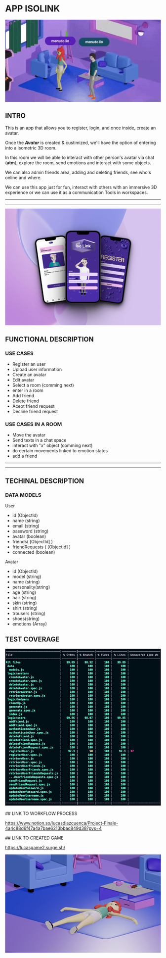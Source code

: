 # APP ISOLINK

![](./image/gif1.gif)

## INTRO 
This is an app that allows you to register, login, and once inside, create an avatar.

Once the **_Avatar_** is created & custimized, we'll have the option of entering into a isometric 3D room.

In this room we will be able to interact with other person's avatar via chat (__atm__), explore the room, send emotions and interact with some objects. 

We can also admin friends area, adding and deleting friends, see who's online and where. 

We can use this app just for fun, interact with others with an immersive 3D experience or we can use it as a communication Tools in workspaces.

---
---

![](./image/img2.png)

## FUNCTIONAL DESCRIPTION

### USE CASES 

- Register an user
- Upload user information
- Create an avatar  
- Edit avatar 
- Select a room (comming next)
- enter in a room 
- Add friend 
- Delete friend
- Acept friend request 
- Decline friend request

### USE CASES IN A ROOM

- Move the avatar
- Send texts in a chat space 
- interact with "x" object (comming next)
- do certain movements linked to emotion states
- add a friend

---
---
## TECHINAL DESCRIPTION 

### DATA MODELS 

User 
- id (ObjectId)
- name (string)
- email (string)
- password (string)
- avatar (boolean)
- friends( [ObjectId] )
- friendRequests ( [ObjectId] )
- connected (boolean) 

Avatar 
- id (ObjectId)
- model (string)
- name (string)
- personality(string)
- age (string)
- hair (string)
- skin (string)
- shirt (string)
- trousers (string)
- shoes(string)
- emotions (Array)

## TEST COVERAGE

![](./image/test%20coverage.png)


## LINK TO WORKFLOW PROCESS

https://www.notion.so/lucasdiazcuenca/Project-Finale-4a4c88d6f47a4a7bae6213bbac849d38?pvs=4


## LINK TO CREATED GAME 

https://lucasgame2.surge.sh/

![](./image/img1.png)

